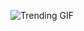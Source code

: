 
<!-- GIF_SECTION -->
![Trending GIF](https://media1.giphy.com/media/v1.Y2lkPThiYjIxNzcyZXFsOWZxdHJhcjN1N3owejgxODVweHVzdm9uenVzeGF4dTVtZHpuZiZlcD12MV9naWZzX3NlYXJjaCZjdD1n/KEzraGlQTEHkarhUPO/giphy.gif)
<!-- END_GIF_SECTION -->
